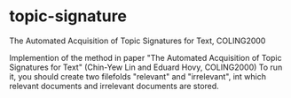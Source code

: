 # topic-signature
The Automated Acquisition of Topic Signatures for Text, COLING2000

Implemention of the method in paper "The Automated Acquisition of Topic Signatures for Text" (Chin-Yew Lin and Eduard Hovy, COLING2000)
To run it, you should create two filefolds "relevant" and  "irrelevant", int which relevant documents and irrelevant documents are stored. 
